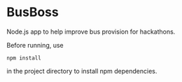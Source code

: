 # BusBoss

Node.js app to help improve bus provision for hackathons.


Before running, use 
```
npm install
```
in the project directory to install npm dependencies.
